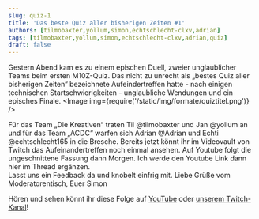 ```yaml
---
slug: quiz-1
title: 'Das beste Quiz aller bisherigen Zeiten #1'
authors: [tilmobaxter,yollum,simon,echtschlecht-clxv,adrian]
tags: [tilmobaxter,yollum,simon,echtschlecht-clxv,adrian,quiz]
draft: false
---
```


Gestern Abend kam es zu einem epischen Duell, zweier unglaublicher Teams beim ersten M10Z-Quiz. Das nicht zu unrecht als „bestes Quiz aller bisherigen Zeiten“ bezeichnete Aufeindertreffen hatte - nach einigen technischen Startschwierigkeiten - unglaubliche Wendungen und ein episches Finale.
<Image img={require('/static/img/formate/quiztitel.png')} />
<!--truncate-->

Für das Team „Die Kreativen“ traten Til @tilmobaxter und Jan @yollum an und für das Team „ACDC“ warfen sich Adrian @Adrian und Echti @echtschlecht165 in die Bresche. Bereits jetzt könnt ihr im Videovault von Twitch das Aufeinandertreffen noch einmal ansehen. Auf Youtube folgt die ungeschnittene Fassung dann Morgen. Ich werde den Youtube Link dann hier im Thread ergänzen.
<br/>Lasst uns ein Feedback da und knobelt einfrig mit.
Liebe Grüße vom Moderatorentisch,
Euer Simon

Hören und sehen könnt ihr diese Folge auf <a href='https://www.youtube.com/watch?v=w4NMHDqqwqA'>YouTube</a> oder <a href='https://www.twitch.tv/videos/2153340563'>unserem Twitch-Kanal</a>! 
